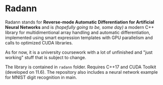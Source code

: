 # Radann

Radann stands for **Reverse-mode Automatic Differentiation for Artificial Neural Networks**
and is _(hopefully going to be, some day)_ a modern C++ library for multidimentional array handling and automatic differentiation,
implemented using smart expression templates with GPU parallelism and calls to optimized CUDA libraries.

As for now, it is a university coursework with a lot of unfinished and "just working" stuff that is subject to change.

The library is contained in `radann` folder. Requires C++17 and CUDA Toolkit (developed on 11.6).
The repository also includes a neural network example for MNIST digit recognition in main.
